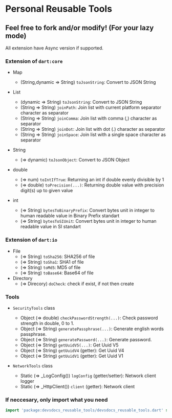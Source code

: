 # Personal Reusable Tools
## Feel free to fork and/or modify! (For your lazy mode)
All extension have Async version if supported.

### Extension of `dart:core`
- Map
  - (String,dynamic => String) `toJsonString`: Convert to JSON String

- List
  - (dynamic => String) `toJsonString`: Convert to JSON String
  - (String => String) `joinPath`: Join list with current platform separator character as separator
  - (String => String) `joinComma`: Join list with comma (,) character as separator
  - (String => String) `joinDot`: Join list with dot (.) character as separator
  - (String => String) `joinSpace`: Join list with a single space character as separator

- String
  - (=> dynamic) `toJsonObject`: Convert to JSON Object

- double
  - (=> num) `toIntIfTrue`: Returning an int if double evenly divisible by 1
  - (=> double) `toPrecision(...)`: Returning double value with precision digit(s) up to given value

- int
  - (=> String) `bytesToBinaryPrefix`: Convert bytes unit in integer to human readable value in Binary Prefix standart
  - (=> String) `bytesToSIUnit`: Convert bytes unit in integer to human readable value in SI standart

### Extension of `dart:io`
- File
  - (=> String) `toSha256`: SHA256 of file
  - (=> String) `toSha1`: SHA1 of file
  - (=> String) `toMd5`: MD5 of file
  - (=> String) `toBase64`: Base64 of file
- Directory
  - (=> Direcory) `doCheck`: check if exist, if not then create

### Tools
- `SecurityTools` class
  - Object (=> double) `checkPasswordStrength(...)`: Check password strength in double, 0 to 1.
  - Object (=> String) `generatePassphrase(...)`: Generate english words passphrase.
  - Object (=> String) `generatePassword(...)`: Generate password.
  - Object (=> String) `getUuidV5(...)`: Get Uuid V5
  - Object (=> String) `getUuidV4` (getter): Get Uuid V4
  - Object (=> String) `getUuidV1` (getter): Get Uuid V1

- `NetworkTools` class
  - Static (=> _LogConfig()) `logConfig` (getter/setter): Network client logger
  - Static (=> _HttpClient()) `client` (getter): Network client

### If neccesary, only import what you need
```dart
import 'package:devsdocs_reusable_tools/devsdocs_reusable_tools.dart' show SecurityTools;
```